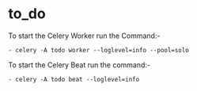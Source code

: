 # to_do

To start the Celery Worker run the Command:-
    
    - celery -A todo worker --loglevel=info --pool=solo


To start the Celery Beat run the command:-
    
    - celery -A todo beat --loglevel=info
